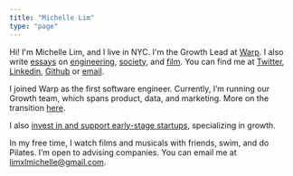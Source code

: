 ```yaml
---
title: "Michelle Lim"
type: "page"
---
```


Hi! I'm Michelle Lim, and I live in NYC. I'm the Growth Lead at [Warp](https://www.warp.dev). I also write [essays](/writing) on [engineering](writing/stop-using-frontend-backend/), [society](writing/its-not-about-the-stars/), and [film](writing/marvel-the-unwilling-pundit/). You can find me at [Twitter](https://www.twitter.com/michlimlim), [Linkedin](https://www.linkedin.com/in/michlimlim), [Github](https://www.github.com/michlimlim) or [email](mailto:limxlmichelle@gmail.com).

I joined Warp as the first software engineer. Currently, I’m running our Growth team, which spans product, data, and marketing. More on the transition [here](writing/my-journey-to-growth-lead).

I also [invest in and support early-stage startups](/investments), specializing in growth.

In my free time, I watch films and musicals with friends, swim, and do Pilates. I’m open to advising companies. You can email me at [limxlmichelle@gmail.com](mailto:limxlmichelle@gmail.com).
